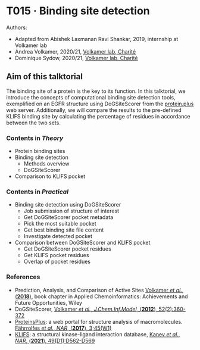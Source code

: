 # T015 · Binding site detection

Authors:

* Adapted from Abishek Laxmanan Ravi Shankar, 2019, internship at Volkamer lab
* Andrea Volkamer, 2020/21, [Volkamer lab, Charité](https://volkamerlab.org/)
* Dominique Sydow, 2020/21, [Volkamer lab, Charité](https://volkamerlab.org/)


## Aim of this talktorial

The binding site of a protein is the key to its function. In this talktorial, we introduce the concepts of computational binding site detection tools, exemplified on an EGFR structure using DoGSiteScorer from the  [protein.plus](https://proteins.plus/) web server. 
Additionally, we will compare the results to the pre-defined KLIFS binding site by calculating the percentage of residues in accordance between the two sets.


### Contents in *Theory*

* Protein binding sites
* Binding site detection
    * Methods overview
    * DoGSiteScorer
* Comparison to KLIFS pocket


### Contents in *Practical*

* Binding site detection using DoGSiteScorer
    * Job submission of structure of interest
    * Get DoGSiteScorer pocket metadata
    * Pick the most suitable pocket
    * Get best binding site file content
    * Investigate detected pocket
* Comparison between DoGSiteScorer and KLIFS pocket
    * Get DoGSiteScorer pocket residues
    * Get KLIFS pocket residues
    * Overlap of pocket residues


### References
* Prediction, Analysis, and Comparison of Active Sites [Volkamer <i>et al.</i>, (<b>2018</b>)](https://doi.org/10.1002/9783527806539.ch6g), book chapter in Applied Chemoinformatics: Achievements and Future Opportunities, Wiley
* DoGSiteScorer, [Volkamer <i>et al.</i>, <i>J.Chem.Inf.Model</i>, (<b>2012</b>), 52(2):360-372](https://pubmed.ncbi.nlm.nih.gov/22148551/)
* [ProteinsPlus](https://proteins.plus/): a web portal for structure analysis of macromolecules. [Fährrolfes <i>et al.</i>, <i>NAR</i>, (<b>2017</b>), 3;45(W1)](https://pubmed.ncbi.nlm.nih.gov/28472372/)
* [KLIFS](https://klifs.net/): a structural kinase-ligand interaction database, [Kanev <i>et al.</i>, <i>NAR</i>, (<b>2021</b>), 49(D1):D562-D569](https://academic.oup.com/nar/article/49/D1/D562/5934416) 

